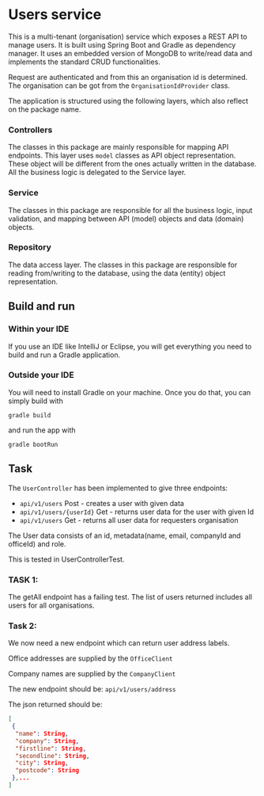 # Users service
This is a multi-tenant (organisation) service which exposes a REST API to manage users. It is built using Spring Boot and Gradle as dependency manager.
It uses an embedded version of MongoDB to write/read data and implements the standard CRUD functionalities.

Request are authenticated and from this an organisation id is determined. The organisation can be got from the `OrganisationIdProvider` class.

The application is structured using the following layers, which also reflect on the package name.

### Controllers
The classes in this package are mainly responsible for mapping API endpoints.
This layer uses `model` classes as API object representation. These object will be different from the ones actually written in the database.
All the business logic is delegated to the Service layer.

### Service
The classes in this package are responsible for all the business logic, input validation, and mapping between API (model) objects and data (domain) objects.

### Repository
The data access layer. The classes in this package are responsible for reading from/writing to the database, using the data (entity) object representation.

## Build and run
### Within your IDE
If you use an IDE like IntelliJ or Eclipse, you will get everything you need to build and run a Gradle application. 
### Outside your IDE
You will need to install Gradle on your machine. Once you do that, you can simply build with 
```
gradle build
```
and run the app with 
```
gradle bootRun
```

## Task

The `UserController` has been implemented to give three endpoints:

* `api/v1/users` Post - creates a user with given data
* `api/v1/users/{userId}` Get - returns user data for the user with given Id
* `api/v1/users` Get - returns all user data for requesters organisation

The User data consists of an id, metadata(name, email, companyId and officeId) and role.

This is tested in UserControllerTest.

### TASK 1: 
The getAll endpoint has a failing test. 
The list of users returned includes all users for all organisations.

### Task 2:
We now need a new endpoint which can return user address labels.

Office addresses are supplied by the `OfficeClient`

Company names are supplied by the `CompanyClient`

The new endpoint should be:
`api/v1/users/address`

The json returned should be:

```json
[
 {
  "name": String,
  "company": String,
  "firstline": String,
  "secondline": String,
  "city": String,
  "postcode": String
 },...
]
```
